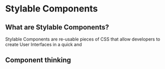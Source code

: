 # Stylable Components

## What are Stylable Components?

Stylable Components are re-usable pieces of CSS that allow developers to create User Interfaces in a quick and 

## Component thinking


